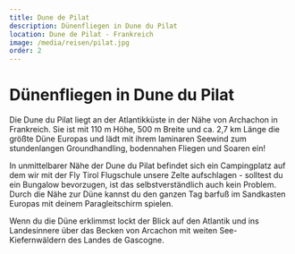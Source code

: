 ```yaml
---
title: Dune de Pilat
description: Dünenfliegen in Dune du Pilat
location: Dune de Pilat - Frankreich
image: /media/reisen/pilat.jpg
order: 2
---
```


# Dünenfliegen in Dune du Pilat

Die Dune du Pilat liegt an der Atlantikküste in der Nähe von Archachon in Frankreich. Sie ist mit 110 m Höhe, 500 m Breite und ca. 2,7 km Länge die größte Düne Europas und lädt mit ihrem laminaren Seewind zum stundenlangen Groundhandling, bodennahen Fliegen und Soaren ein! 

In unmittelbarer Nähe der Dune du Pilat befindet sich ein Campingplatz auf dem wir mit der Fly Tirol Flugschule unsere Zelte aufschlagen - solltest du ein Bungalow bevorzugen, ist das selbstverständlich auch kein Problem. Durch die Nähe zur Düne kannst du den ganzen Tag barfuß im Sandkasten Europas mit deinem Paragleitschirm spielen.

Wenn du die Düne erklimmst lockt der Blick auf den Atlantik und ins Landesinnere über das Becken von Arcachon mit weiten See-Kiefernwäldern des Landes de Gascogne. 
